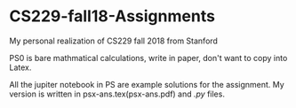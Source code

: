 # CS229-fall18-Assignments
My personal realization of CS229 fall 2018 from Stanford


PS0 is bare mathmatical calculations, write in paper, don't want to copy into Latex.


All the jupiter notebook in PS are example solutions for the assignment. 
My version is written in psx-ans.tex(psx-ans.pdf) and *.py* files.